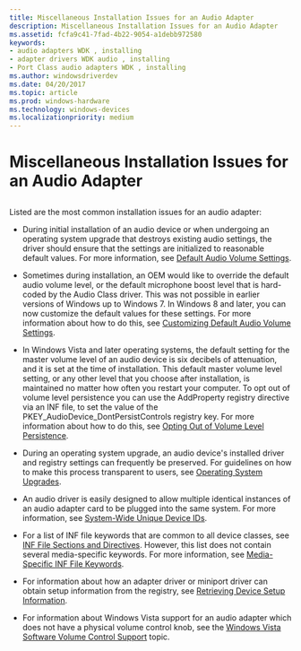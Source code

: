 ```yaml
---
title: Miscellaneous Installation Issues for an Audio Adapter
description: Miscellaneous Installation Issues for an Audio Adapter
ms.assetid: fcfa9c41-7fad-4b22-9054-a1debb972580
keywords:
- audio adapters WDK , installing
- adapter drivers WDK audio , installing
- Port Class audio adapters WDK , installing
ms.author: windowsdriverdev
ms.date: 04/20/2017
ms.topic: article
ms.prod: windows-hardware
ms.technology: windows-devices
ms.localizationpriority: medium
---
```


# Miscellaneous Installation Issues for an Audio Adapter


## <span id="miscellaneous_installation_issues_for_an_audio_adapter"></span><span id="MISCELLANEOUS_INSTALLATION_ISSUES_FOR_AN_AUDIO_ADAPTER"></span>


Listed are the most common installation issues for an audio adapter:

-   During initial installation of an audio device or when undergoing an operating system upgrade that destroys existing audio settings, the driver should ensure that the settings are initialized to reasonable default values. For more information, see [Default Audio Volume Settings](default-audio-volume-settings.md).

-   Sometimes during installation, an OEM would like to override the default audio volume level, or the default microphone boost level that is hard-coded by the Audio Class driver. This was not possible in earlier versions of Windows up to Windows 7. In Windows 8 and later, you can now customize the default values for these settings. For more information about how to do this, see [Customizing Default Audio Volume Settings](customizing-default-audio-volume-settings.md).

-   In Windows Vista and later operating systems, the default setting for the master volume level of an audio device is six decibels of attenuation, and it is set at the time of installation. This default master volume level setting, or any other level that you choose after installation, is maintained no matter how often you restart your computer. To opt out of volume level persistence you can use the AddProperty registry directive via an INF file, to set the value of the PKEY\_AudioDevice\_DontPersistControls registry key. For more information about how to do this, see [Opting Out of Volume Level Persistence](opting-out-of-volume-level-persistence.md).

-   During an operating system upgrade, an audio device's installed driver and registry settings can frequently be preserved. For guidelines on how to make this process transparent to users, see [Operating System Upgrades](operating-system-upgrades.md).

-   An audio driver is easily designed to allow multiple identical instances of an audio adapter card to be plugged into the same system. For more information, see [System-Wide Unique Device IDs](system-wide-unique-device-ids.md).

-   For a list of INF file keywords that are common to all device classes, see [INF File Sections and Directives](https://msdn.microsoft.com/library/windows/hardware/ff547433). However, this list does not contain several media-specific keywords. For more information, see [Media-Specific INF File Keywords](media-specific-inf-file-keywords.md).

-   For information about how an adapter driver or miniport driver can obtain setup information from the registry, see [Retrieving Device Setup Information](retrieving-device-setup-information.md).

-   For information about Windows Vista support for an audio adapter which does not have a physical volume control knob, see the [Windows Vista Software Volume Control Support](https://msdn.microsoft.com/library/windows/hardware/ff539263) topic.

 

 




